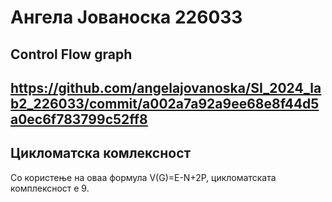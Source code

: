 # Ангела Јованоска 226033
## Control Flow graph
## https://github.com/angelajovanoska/SI_2024_lab2_226033/commit/a002a7a92a9ee68e8f44d5a0ec6f783799c52ff8
## Цикломатска комлексност
Со користење на оваа формула V(G)=E-N+2P, цикломатската комплексност е 9.
